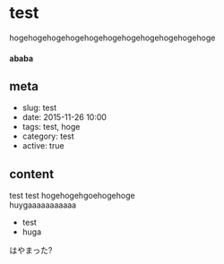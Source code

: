 # test
hogehogehogehogehogehogehogehogehogehogehoge
#### ababa

## meta

- slug: test
- date: 2015-11-26 10:00
- tags: test, hoge
- category: test
- active: true

## content

test test hogehogehgoehogehoge  
huygaaaaaaaaaaa

- test
- huga

はやまった?
